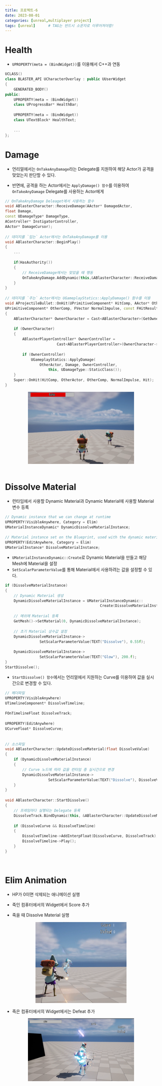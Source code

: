 ```yaml
---
title: 프로젝트-6
date: 2023-08-01
categories: [unreal,multiplayer project]
tags: [unreal]		# TAG는 반드시 소문자로 이루어져야함!
---
```



**Health**
============

* `UPROPERTY(meta = (BindWidget))`를 이용해서 C++과 연동

```c++
UCLASS()
class BLASTER_API UCharacterOverlay : public UUserWidget
{
	GENERATED_BODY()
public:
	UPROPERTY(meta = (BindWidget))
	class UProgressBar* HealthBar;

	UPROPERTY(meta = (BindWidget))
	class UTextBlock* HealthText;

    ...
};
```

**Damage**
=============

* 언리얼에서는 `OnTakeAnyDamage`라는 Delegate를 지원하여 해당 Actor가 공격을 맞았는지 판단할 수 있다.

* 반면에, 공격을 하는 Actor에서는 `ApplyDamage() 함수`를 이용하여 `OnTakeAnyDamage` Delegate를 사용하는 Actor에게 


```c++
// OnTakeAnyDamage Deleaget에서 사용하는 함수
void ABlasterCharacter::ReceiveDamage(AActor* DamagedActor,
float Damage,
const UDamageType* DamageType, 
AController* InstigatorController,
AActor* DamageCursor);

// 데미지를 `입는` Actor에서는 OnTakeAnyDamage를 이용
void ABlasterCharacter::BeginPlay()
{  
    ...

	if(HasAuthority())
	{
        // ReceiveDamage에서는 맞았을 때 행동
		OnTakeAnyDamage.AddDynamic(this,&ABlasterCharacter::ReceiveDamage);	
	}
}

// 데미지를 `주는` Actor에서는 UGameplayStatics::ApplyDamage() 함수를 이용
void AProjectileBullet::OnHit(UPrimitiveComponent* HitComp, AActor* OtherActor,
UPrimitiveComponent* OtherComp,	FVector NormalImpulse, const FHitResult& Hit)
{
    ABlasterCharacter* OwnerCharacter = Cast<ABlasterCharacter>(GetOwner());

	if (OwnerCharacter)
	{
		ABlasterPlayerController* OwnerController = 
                        Cast<ABlasterPlayerController>(OwnerCharacter->Controller);

		if (OwnerController)
			UGameplayStatics::ApplyDamage(
                OtherActor, Damage, OwnerController,
                    this, UDamageType::StaticClass());
	}
    Super::OnHit(HitComp, OtherActor, OtherComp, NormalImpulse, Hit);
}
```

<center><img src="./../../../assets/img/Unreal/MultiPlayer/Project-6/Damage.png" style="width: 70%; height: auto;"></center>

<br>

**Dissolve Material**
==============

* 런타임에서 사용할 Dynamic Material과 Dynamic Material에 사용할 Material 변수 등록

```c++
// Dynamic instance that we can change at runtime
UPROPERTY(VisibleAnywhere, Category = Elim)
UMaterialInstanceDynamic* DynamicDissolveMaterialInstance;

// Material instance set on the Blueprint, used with the dynamic material instance
UPROPERTY(EditAnywhere, Category = Elim)
UMaterialInstance* DissolveMaterialInstance;
```

* `UMaterialInstanceDynamic::Create`로 Dynamic Material을 만들고 해당 Mesh에 Material을 설정
* `SetScalarParameterValue`를 통해 Material에서 사용하려는 값을 설정할 수 있다.

```c++
if (DissolveMaterialInstance)
{
    // Dynamic Material 생성
    DynamicDissolveMaterialInstance = UMaterialInstanceDynamic::
                                            Create(DissolveMaterialInstance, this);

    // 메쉬에 Material 등록
    GetMesh()->SetMaterial(0, DynamicDissolveMaterialInstance);

    // 초기 Material 상수값 설정
    DynamicDissolveMaterialInstance->
                SetScalarParameterValue(TEXT("Dissolve"), 0.55f);

    DynamicDissolveMaterialInstance->
                SetScalarParameterValue(TEXT("Glow"), 200.f);
}
StartDissolve();
```

* `StartDissolve() 함수`에서는 언리얼에서 지원하는 Curve를 이용하여 값을 실시간으로 변경할 수 있다.

```c++
// 헤더파일
UPROPERTY(VisibleAnywhere)
UTimelineComponent* DissolveTimeline;

FOnTimelineFloat DissolveTrack;

UPROPERTY(EditAnywhere)
UCurveFloat* DissolveCurve;


// 소스파일
void ABlasterCharacter::UpdateDissolveMaterial(float DissolveValue)
{
	if (DynamicDissolveMaterialInstance)
	{
        // Curve 노드에 따라 값을 런타임 중 실시간으로 변경
		DynamicDissolveMaterialInstance->
                    SetScalarParameterValue(TEXT("Dissolve"), DissolveValue);
	}
}

void ABlasterCharacter::StartDissolve()
{
    // 프레임마다 실행되는 Delegate 등록
	DissolveTrack.BindDynamic(this, &ABlasterCharacter::UpdateDissolveMaterial);

	if (DissolveCurve && DissolveTimeline)
	{
		DissolveTimeline->AddInterpFloat(DissolveCurve, DissolveTrack);
		DissolveTimeline->Play();
	}
}
```

<br>

**Elim Animation**
=============

* HP가 0이면 삭제되는 애니메이션 실행

* 죽인 컴퓨터에서의 Widget에서 Score 추가

* 죽을 때 Dissolve Material 실행

<center><img src="./../../../assets/img/Unreal/MultiPlayer/Project-6/Score.png" style="width: 60%; height: auto;"></center>


* 죽은 컴퓨터에서의 Widget에서는 Defeat 추가

<center><img src="./../../../assets/img/Unreal/MultiPlayer/Project-6/Defeat.png" style="width: 70%; height: auto;"></center>
